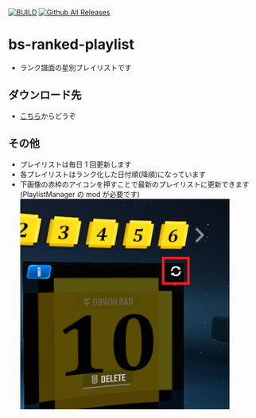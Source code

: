 [![BUILD](https://github.com/jundoll/bs-ranked-playlist/actions/workflows/main.yml/badge.svg)](https://github.com/jundoll/bs-ranked-playlist/actions/workflows/main.yml)
[![Github All Releases](https://img.shields.io/github/downloads/jundoll/bs-ranked-playlist/total.svg)](https://github.com/jundoll/bs-ranked-playlist/releases)

# bs-ranked-playlist

- ランク譜面の星別プレイリストです

## ダウンロード先

- [こちら](https://github.com/jundoll/bs-ranked-playlist/releases/latest)からどうぞ

## その他

- プレイリストは毎日 1 回更新します
- 各プレイリストはランク化した日付順(降順)になっています
- 下画像の赤枠のアイコンを押すことで最新のプレイリストに更新できます (PlaylistManager の mod が必要です)  
  ![Sync](imgs/sync.png)
